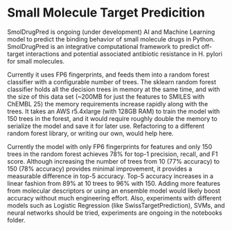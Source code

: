 # Small Molecule Target Predicition
SmolDrugPred is ongoing (under development) AI and Machine Learning model to predict the binding behavior of small molecule drugs in Python. 
SmolDrugPred is an integrative computational framework to predict off-target interactions and potential associated antibiotic resistance in H. pylori for small molecules. 

Currently it uses FP6 fingerprints, and feeds them into a random forest classifier with a configurable number of trees. The sklearn random forest classifier holds all the decision trees in memory at the same time, and with the size of this data set (~200MB for just the features to SMILES with ChEMBL 25) the memory requirements increase rapidly along with the trees. It takes an AWS r5.4xlarge (with 128GB RAM) to train the model with 150 trees in the forest, and it would require roughly double the memory to serialize the model and save it for later use. Refactoring to a different random forest library, or writing our own, would help here.

Currently the model with only FP6 fingerprints for features and only 150 trees in the random forest achieves 78% for top-1 precision, recall, and F1 score. Although increasing the number of trees from 10 (77% accuracy) to 150 (78% accuracy) provides minimal improvement, it provides a measurable difference in top-5 accuracy. Top-5 accuracy increases in a linear fashion from 89% at 10 trees to 96% with 150. Adding more features from molecular descriptors or using an ensemble model would likely boost accuracy without much engineering effort. Also, experiments with different models such as Logistic Regression (like SwissTargetPrediction), SVMs, and neural networks should be tried, experiments are ongoing in the notebooks folder.
